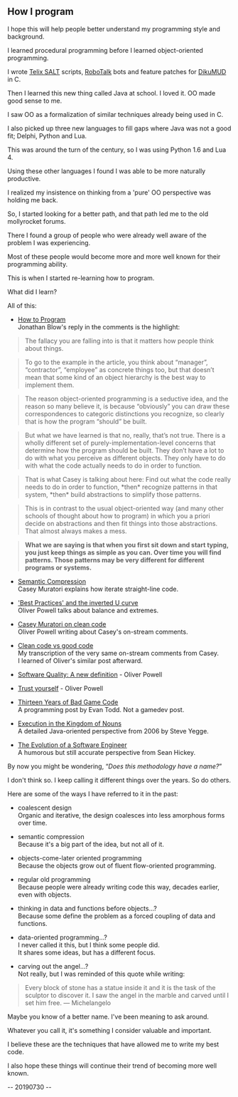 ## How I program ##

I hope this will help people better understand my programming style and background.

I learned procedural programming before I learned object-oriented programming.

I wrote [Telix SALT](https://en.wikipedia.org/wiki/Telix) scripts, [RoboTalk](https://en.wikipedia.org/wiki/RoboWar) bots and feature patches for [DikuMUD](https://en.wikipedia.org/wiki/DikuMUD) in C.

Then I learned this new thing called Java at school. I loved it. OO made good sense to me.

I saw OO as a formalization of similar techniques already being used in C.

I also picked up three new languages to fill gaps where Java was not a good fit; Delphi, Python and Lua.

This was around the turn of the century, so I was using Python 1.6 and Lua 4.

Using these other languages I found I was able to be more naturally productive.

I realized my insistence on thinking from a 'pure' OO perspective was holding me back.

So, I started looking for a better path, and that path led me to the old mollyrocket forums.

There I found a group of people who were already well aware of the problem I was experiencing.

Most of these people would become more and more well known for their programming ability.

This is when I started re-learning how to program.

What did I learn?

All of this:

* [How to Program](http://the-witness.net/news/2014/05/witness-wednesday-on-how-to-program/)  
Jonathan Blow's reply in the comments is the highlight:

> The fallacy you are falling into is that it matters how people think about things.

> To go to the example in the article, you think about “manager”, “contractor”, “employee” as concrete things too, but that doesn’t mean that some kind of an object hierarchy is the best way to implement them.

> The reason object-oriented programming is a seductive idea, and the reason so many believe it, is because “obviously” you can draw these correspondences to categoric distinctions you recognize, so clearly that is how the program “should” be built.

> But what we have learned is that no, really, that’s not true. There is a wholly different set of purely-implementation-level concerns that determine how the program should be built. They don’t have a lot to do with what you perceive as different objects. They only have to do with what the code actually needs to do in order to function.

> That is what Casey is talking about here: Find out what the code really needs to do in order to function, &ast;then&ast; recognize patterns in that system, &ast;then&ast; build abstractions to simplify those patterns.

> This is in contrast to the usual object-oriented way (and many other schools of thought about how to program) in which you a priori decide on abstractions and then fit things into those abstractions. That almost always makes a mess.

> **What we are saying is that when you first sit down and start typing, you just keep things as simple as you can. Over time you will find patterns. Those patterns may be very different for different programs or systems.**

* [Semantic Compression](https://caseymuratori.com/blog_0015)  
Casey Muratori explains how iterate straight-line code.

* ['Best Practices' and the inverted U curve](http://www.opowell.com/post/best-practices-and-the-inverted-u-curve/)  
Oliver Powell talks about balance and extremes.

* [Casey Muratori on clean code](http://www.opowell.com/post/casey-muratori-on-clean-code/)  
Oliver Powell writing about Casey's on-stream comments.

* [Clean code vs good code](https://remzmike.github.io/texts/2018-09-12-clean-vs-good-code-casey-muratori/)  
My transcription of the very same on-stream comments from Casey.  
I learned of Oliver's similar post afterward.

* [Software Quality: A new definition](http://www.opowell.com/post/software-quality/) - Oliver Powell

* [Trust yourself](http://www.opowell.com/post/trust-yourself/) - Oliver Powell

* [Thirteen Years of Bad Game Code](http://etodd.io/2017/03/29/thirteen-years-of-bad-game-code/)  
A programming post by Evan Todd. Not a gamedev post.

* [Execution in the Kingdom of Nouns](https://steve-yegge.blogspot.com/2006/03/execution-in-kingdom-of-nouns.html)  
A detailed Java-oriented perspective from 2006 by Steve Yegge.

* [The Evolution of a Software Engineer](https://medium.com/@webseanhickey/the-evolution-of-a-software-engineer-db854689243)  
A humorous but still accurate perspective from Sean Hickey.


By now you might be wondering, &ldquo;_Does this methodology have a name?_&rdquo;

I don't think so. I keep calling it different things over the years. So do others.

Here are some of the ways I have referred to it in the past:

* coalescent design  
Organic and iterative, the design coalesces into less amorphous forms over time.

* semantic compression  
Because it's a big part of the idea, but not all of it.  

* objects-come-later oriented programming  
Because the objects grow out of fluent flow-oriented programming.

* regular old programming  
Because people were already writing code this way, decades earlier, even with objects.  

* thinking in data and functions before objects...?  
Because some define the problem as a forced coupling of data and functions.

* data-oriented programming...?  
I never called it this, but I think some people did.  
It shares some ideas, but has a different focus.

* carving out the angel...?   
Not really, but I was reminded of this quote while writing:
> Every block of stone has a statue inside it and it is the task of the sculptor to discover it. I saw the angel in the marble and carved until I set him free. &mdash; Michelangelo

Maybe you know of a better name. I've been meaning to ask around.

Whatever you call it, it's something I consider valuable and important.

I believe these are the techniques that have allowed me to write my best code.

I also hope these things will continue their trend of becoming more well known.

-- 20190730 --